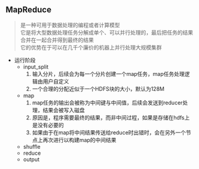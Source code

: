 ## MapReduce
> 是一种可用于数据处理的编程或者计算模型  
> 它是将大型数据处理任务分解成单个、可以并行处理的，最后把任务的结果合并在一起合并得到最终的结果  
> 它的优势在于可以在几千个廉价的机器上并行处理大规模集群  
- 运行阶段
  - input_split
    1. 输入分片，后续会为每一个分片创建一个map任务，map任务处理逻辑由用户自定义  
    2. 一个合理的分配近似于一个HDFS块的大小，默认为128M  
  - map  
    1. map任务的输出会被称为中间键与中间值，后续会发送到reducer处理，结果会被写入磁盘
    2. 原因是，程序需要最终的结果，而非中间过程，如果是存储在hdfs上是没有必要的
    3. 如果由于在map将中间结果传送给reduce时出错时，会在另外一个节点上再次进行以构建map的中间结果
  - shuffle 
  - reduce 
  - output  